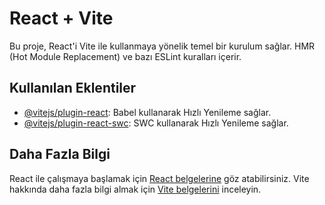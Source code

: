 # React + Vite

Bu proje, React'i Vite ile kullanmaya yönelik temel bir kurulum sağlar. HMR (Hot Module Replacement) ve bazı ESLint kuralları içerir.

## Kullanılan Eklentiler

- [@vitejs/plugin-react](https://github.com/vitejs/vite-plugin-react/blob/main/packages/plugin-react/README.md): Babel kullanarak Hızlı Yenileme sağlar.
- [@vitejs/plugin-react-swc](https://github.com/vitejs/vite-plugin-react-swc): SWC kullanarak Hızlı Yenileme sağlar.

## Daha Fazla Bilgi

React ile çalışmaya başlamak için [React belgelerine](https://reactjs.org/) göz atabilirsiniz. Vite hakkında daha fazla bilgi almak için [Vite belgelerini](https://vitejs.dev/) inceleyin.
